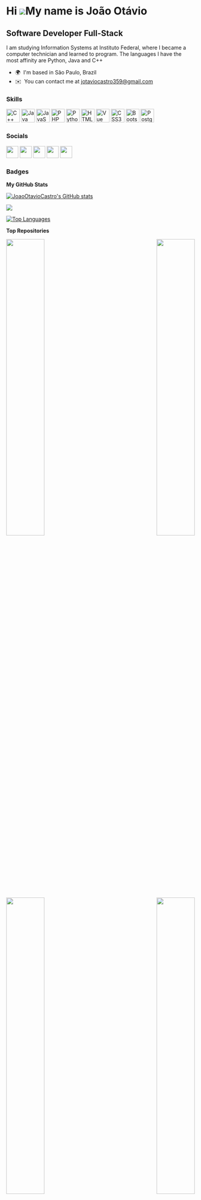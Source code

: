 Hi ![](https://user-images.githubusercontent.com/18350557/176309783-0785949b-9127-417c-8b55-ab5a4333674e.gif)My name is João Otávio
===================================================================================================================================

Software Developer Full-Stack
-----------------------------

I am studying Information Systems at Instituto Federal, where I became a computer technician and learned to program. The languages ​​I have the most affinity are Python, Java and C++

* 🌍  I'm based in São Paulo, Brazil
* ✉️  You can contact me at [jotaviocastro359@gmail.com](mailto:jotaviocastro359@gmail.com)

### Skills

<p align="left">
<a href="https://docs.microsoft.com/en-us/cpp/?view=msvc-170" target="_blank" rel="noreferrer"><img src="https://raw.githubusercontent.com/danielcranney/readme-generator/main/public/icons/skills/cplusplus-colored.svg" width="36" height="36" alt="C++" /></a>
<a href="https://www.oracle.com/java/" target="_blank" rel="noreferrer"><img src="https://raw.githubusercontent.com/danielcranney/readme-generator/main/public/icons/skills/java-colored.svg" width="36" height="36" alt="Java" /></a>
<a href="https://developer.mozilla.org/en-US/docs/Web/JavaScript" target="_blank" rel="noreferrer"><img src="https://raw.githubusercontent.com/danielcranney/readme-generator/main/public/icons/skills/javascript-colored.svg" width="36" height="36" alt="JavaScript" /></a>
<a href="https://www.php.net/" target="_blank" rel="noreferrer"><img src="https://raw.githubusercontent.com/danielcranney/readme-generator/main/public/icons/skills/php-colored.svg" width="36" height="36" alt="PHP" /></a>
<a href="https://www.python.org/" target="_blank" rel="noreferrer"><img src="https://raw.githubusercontent.com/danielcranney/readme-generator/main/public/icons/skills/python-colored.svg" width="36" height="36" alt="Python" /></a>
<a href="https://developer.mozilla.org/en-US/docs/Glossary/HTML5" target="_blank" rel="noreferrer"><img src="https://raw.githubusercontent.com/danielcranney/readme-generator/main/public/icons/skills/html5-colored.svg" width="36" height="36" alt="HTML5" /></a>
<a href="https://vuejs.org/" target="_blank" rel="noreferrer"><img src="https://raw.githubusercontent.com/danielcranney/readme-generator/main/public/icons/skills/vuejs-colored.svg" width="36" height="36" alt="Vue" /></a>
<a href="https://www.w3.org/TR/CSS/#css" target="_blank" rel="noreferrer"><img src="https://raw.githubusercontent.com/danielcranney/readme-generator/main/public/icons/skills/css3-colored.svg" width="36" height="36" alt="CSS3" /></a>
<a href="https://getbootstrap.com/" target="_blank" rel="noreferrer"><img src="https://raw.githubusercontent.com/danielcranney/readme-generator/main/public/icons/skills/bootstrap-colored.svg" width="36" height="36" alt="Bootstrap" /></a>
<a href="https://www.postgresql.org/" target="_blank" rel="noreferrer"><img src="https://raw.githubusercontent.com/danielcranney/readme-generator/main/public/icons/skills/postgresql-colored.svg" width="36" height="36" alt="PostgreSQL" /></a>
</p>


### Socials

<p align="left"> <a href="https://discord.com/users/JãoNegão#8514" target="_blank" rel="noreferrer"><img src="https://raw.githubusercontent.com/danielcranney/readme-generator/main/public/icons/socials/discord.svg" width="32" height="32" /></a> <a href="https://www.github.com/JoaoOtavioCastro" target="_blank" rel="noreferrer"><img src="https://raw.githubusercontent.com/danielcranney/readme-generator/main/public/icons/socials/github.svg" width="32" height="32" /></a> <a href="http://www.instagram.com/jaotaviozera" target="_blank" rel="noreferrer"><img src="https://raw.githubusercontent.com/danielcranney/readme-generator/main/public/icons/socials/instagram.svg" width="32" height="32" /></a> <a href="https://www.linkedin.com/in/joao-otavio-castro-a57a43225/" target="_blank" rel="noreferrer"><img src="https://raw.githubusercontent.com/danielcranney/readme-generator/main/public/icons/socials/linkedin.svg" width="32" height="32" /></a> <a href="https://www.twitter.com/jaootaviozera" target="_blank" rel="noreferrer"><img src="https://raw.githubusercontent.com/danielcranney/readme-generator/main/public/icons/socials/twitter.svg" width="32" height="32" /></a></p>

### Badges

<b>My GitHub Stats</b>

<a href="http://www.github.com/JoaoOtavioCastro"><img src="https://github-readme-stats.vercel.app/api?username=JoaoOtavioCastro&show_icons=true&hide=&count_private=true&title_color=0891b2&text_color=ffffff&icon_color=f97316&bg_color=1c1917&hide_border=true&show_icons=true" alt="JoaoOtavioCastro's GitHub stats" /></a>

<a href="http://www.github.com/JoaoOtavioCastro"><img src="https://github-readme-streak-stats.herokuapp.com/?user=JoaoOtavioCastro&stroke=ffffff&background=1c1917&ring=0891b2&fire=0891b2&currStreakNum=ffffff&currStreakLabel=0891b2&sideNums=ffffff&sideLabels=ffffff&dates=ffffff&hide_border=true" /></a>

<a href="https://github.com/JoaoOtavioCastro" align="left"><img src="https://github-readme-stats.vercel.app/api/top-langs/?username=JoaoOtavioCastro&langs_count=10&title_color=0891b2&text_color=ffffff&icon_color=f97316&bg_color=1c1917&hide_border=true&locale=en&custom_title=Top%20%Languages" alt="Top Languages" /></a>

<b>Top Repositories</b>

<div width="100%" align="center"><a href="https://github.com/JoaoOtavioCastro/Downloader" align="left"><img align="left" width="45%" src="https://github-readme-stats.vercel.app/api/pin/?username=JoaoOtavioCastro&repo=Downloader&title_color=0891b2&text_color=ffffff&icon_color=f97316&bg_color=1c1917&hide_border=true&locale=en" /></a><a href="https://github.com/JoaoOtavioCastro/FileOrganizer" align="right"><img align="right" width="45%" src="https://github-readme-stats.vercel.app/api/pin/?username=JoaoOtavioCastro&repo=FileOrganizer&title_color=0891b2&text_color=ffffff&icon_color=f97316&bg_color=1c1917&hide_border=true&locale=en" /></a></div><br /><br /><br /><br /><br /><br /><br />

<br /><br /><br /><br /><br />

<div width="100%" align="center"><a href="https://github.com/JoaoOtavioCastro/Pokedex" align="left"><img align="left" width="45%" src="https://github-readme-stats.vercel.app/api/pin/?username=JoaoOtavioCastro&repo=Pokedex&title_color=0891b2&text_color=ffffff&icon_color=f97316&bg_color=1c1917&hide_border=true&locale=en" /></a><a href="https://github.com/JoaoOtavioCastro/Poker" align="right"><img align="right" width="45%" src="https://github-readme-stats.vercel.app/api/pin/?username=JoaoOtavioCastro&repo=Poker&title_color=0891b2&text_color=ffffff&icon_color=f97316&bg_color=1c1917&hide_border=true&locale=en" /></a></div>
